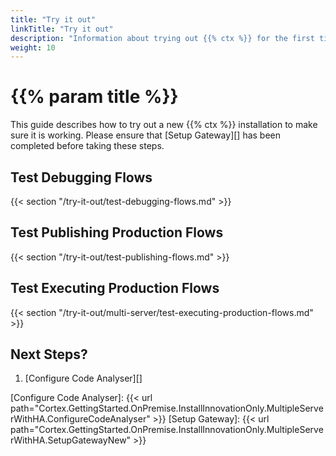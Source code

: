 ```yaml
---
title: "Try it out"
linkTitle: "Try it out"
description: "Information about trying out {{% ctx %}} for the first time."
weight: 10
---
```


# {{% param title %}}

This guide describes how to try out a new {{% ctx %}} installation to make sure it is working. Please ensure that [Setup Gateway][] has been completed before taking these steps.

## Test Debugging Flows

{{< section "/try-it-out/test-debugging-flows.md" >}}

## Test Publishing Production Flows

{{< section "/try-it-out/test-publishing-flows.md" >}}

## Test Executing Production Flows

{{< section "/try-it-out/multi-server/test-executing-production-flows.md" >}}

## Next Steps?

1. [Configure Code Analyser][]

[Configure Code Analyser]: {{< url path="Cortex.GettingStarted.OnPremise.InstallInnovationOnly.MultipleServerWithHA.ConfigureCodeAnalyser" >}}
[Setup Gateway]: {{< url path="Cortex.GettingStarted.OnPremise.InstallInnovationOnly.MultipleServerWithHA.SetupGatewayNew" >}}
